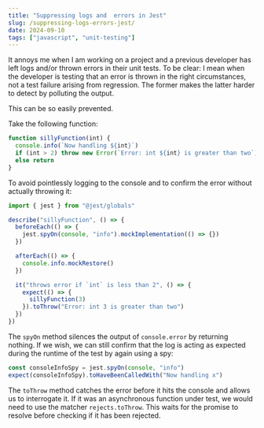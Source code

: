 ```yaml
---
title: "Suppressing logs and  errors in Jest"
slug: /suppressing-logs-errors-jest/
date: 2024-09-10
tags: ["javascript", "unit-testing"]
---
```


It annoys me when I am working on a project and a previous developer has left
logs and/or thrown errors in their unit tests. To be clear: I mean when the
developer is testing that an error is thrown in the right circumstances, not a
test failure arising from regression. The former makes the latter harder to
detect by polluting the output.

This can be so easily prevented.

Take the following function:

```js
function sillyFunction(int) {
  console.info(`Now handling ${int}`)
  if (int > 2) throw new Error(`Error: int ${int} is greater than two`)
  else return
}
```

To avoid pointlessly logging to the console and to confirm the error without
actually throwing it:

```js
import { jest } from "@jest/globals"

describe("sillyFunction", () => {
  beforeEach(() => {
    jest.spyOn(console, "info").mockImplementation(() => {})
  })

  afterEach(() => {
    console.info.mockRestore()
  })

  it("throws error if `int` is less than 2", () => {
    expect(() => {
      sillyFunction(3)
    }).toThrow("Error: int 3 is greater than two")
  })
})
```

The `spyOn` method silences the output of `console.error` by returning nothing.
If we wish, we can still confirm that the log is acting as expected during the
runtime of the test by again using a spy:

```js
const consoleInfoSpy = jest.spyOn(console, "info")
expect(consoleInfoSpy).toHaveBeenCalledWith("Now handling x")
```

The `toThrow` method catches the error before it hits the console and allows us
to interrogate it. If it was an asynchronous function under test, we would need
to use the matcher `rejects.toThrow`. This waits for the promise to resolve
before checking if it has been rejected.
